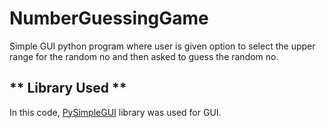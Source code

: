 # **NumberGuessingGame**
Simple GUI python program where user is given option to select the upper range for the  random no and then asked to guess the random no.
## ** Library Used ** ##
In this code, [PySimpleGUI](https://github.com/PySimpleGUI) library was used for GUI.
